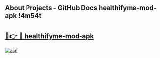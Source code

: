 ## About Projects - GitHub Docs healthifyme-mod-apk !4m54t

# <h2><a href="https://andorid.site?title=healthifyme-mod-apk&ref=19M">🔗👉 🔴 healthifyme-mod-apk</a></h2>

[![acn](https://github.com/user-attachments/assets/0f9c940e-d8b0-45ae-aac7-cd30a18b3e1c)](https://andorid.site?title=healthifyme-mod-apk&ref=19M)
